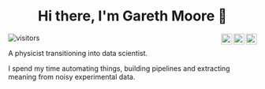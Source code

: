 <div align='center'><h1> Hi there, I'm Gareth Moore 👋</h1></div>

![visitors](https://visitor-badge.glitch.me/badge?page_id=https://github.com/GarethJMoore)
<a href="https://www.linkedin.com/in/garethjohnmoore" target="_blank" rel="nofollow"><img align="right" alt="Gareth's Linkdein" width="22px" src="https://img.icons8.com/color/48/000000/linkedin-2--v2.png" /></a><a href="https://www.instagram.com/watch_moore" target="_blank" rel="nofollow"><img align="right" alt="Gareth's Insta" width="22px" src="https://img.icons8.com/color/48/000000/instagram-new--v2.png" /></a><a href="mailto:garethjohnmoore01@gmail.com" target="_blank" rel="nofollow"><img align="right" alt="Gareth's Linkdein" width="22px" src="https://img.icons8.com/color/38/gmail-new.png" /></a>



A physicist transitioning into data scientist.

I spend my time automating things, building pipelines and extracting meaning from noisy experimental data. 
